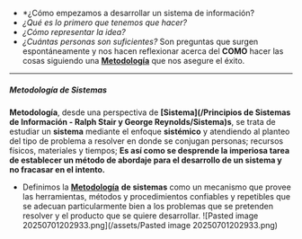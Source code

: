 - *¿Cómo empezamos a desarrollar un sistema de información? 
- *¿Qué es lo primero que tenemos que hacer?* 
- *¿Cómo representar la idea?* 
- *¿Cuántas personas son suficientes?* 
Son preguntas que surgen espontáneamente y nos hacen reflexionar acerca del **COMO** hacer las cosas siguiendo una **[Metodología](/Metodología)** que nos asegure el éxito.
****
##### **Metodología de Sistemas**
**Metodología**, desde una perspectiva de **[Sistema](/Principios de Sistemas de Información - Ralph Stair y George Reynolds/Sistema)s**, se trata de estudiar un **sistema** mediante el enfoque **sistémico** y atendiendo al planteo del tipo de problema a resolver en donde se conjugan personas; recursos físicos, materiales y tiempos; 
**Es así como se desprende la imperiosa tarea de establecer un método de abordaje para el desarrollo de un sistema y no fracasar en el intento.**
- Definimos la **[Metodología](/Metodología)** **de sistemas** como un mecanismo que provee las herramientas, métodos y procedimientos confiables y repetibles que se adecuan particularmente bien a los problemas que se pretenden resolver y el producto que se quiere desarrollar.
![Pasted image 20250701202933.png](/assets/Pasted image 20250701202933.png)